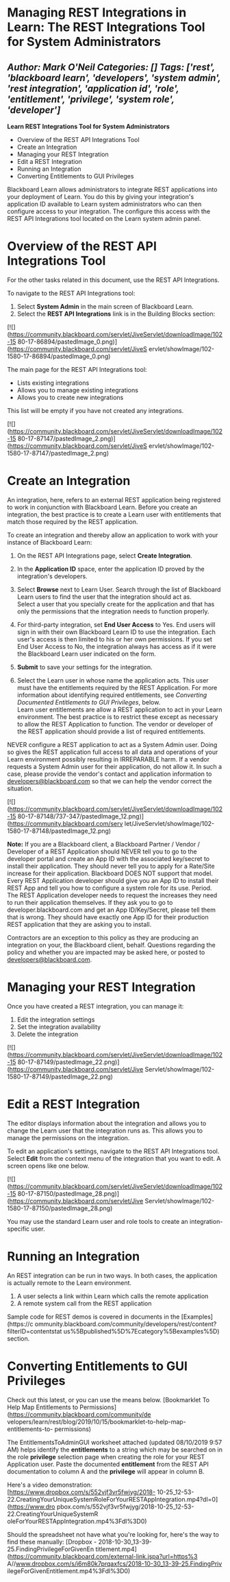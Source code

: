 # Managing REST Integrations in Learn: The REST Integrations Tool for System Administrators
*Author: Mark O'Neil*
*Categories: []*
*Tags: ['rest', 'blackboard learn', 'developers', 'system admin', 'rest integration', 'application id', 'role', 'entitlement', 'privilege', 'system role', 'developer']*
---
**Learn REST Integrations Tool for System Administrators**

  * Overview of the REST API Integrations Tool
  * Create an Integration
  * Managing your REST Integration
  * Edit a REST Integration
  * Running an Integration
  * Converting Entitlements to GUI Privileges

Blackboard Learn allows administrators to integrate REST applications into
your deployment of Learn. You do this by giving your integration's application
ID available to Learn system administrators who can then configure access to
your integration. The configure this access with the REST API Integrations
tool located on the Learn system admin panel.

# Overview of the REST API Integrations Tool

For the other tasks related in this document, use the REST API Integrations.

To navigate to the REST API Integrations tool:

  1. Select **System Admin** in the main screen of Blackboard Learn.
  2. Select the **REST API Integrations** link is in the Building Blocks section:

[![](https://community.blackboard.com/servlet/JiveServlet/downloadImage/102-15
80-17-86894/pastedImage_0.png)](https://community.blackboard.com/servlet/JiveS
ervlet/showImage/102-1580-17-86894/pastedImage_0.png)

The main page for the REST API Integrations tool:

  * Lists existing integrations
  * Allows you to manage existing integrations
  * Allows you to create new integrations

This list will be empty if you have not created any integrations.

[![](https://community.blackboard.com/servlet/JiveServlet/downloadImage/102-15
80-17-87147/pastedImage_2.png)](https://community.blackboard.com/servlet/JiveS
ervlet/showImage/102-1580-17-87147/pastedImage_2.png)

# Create an Integration

An integration, here, refers to an external REST application being registered
to work in conjunction with Blackboard Learn. Before you create an
integration, the best practice is to create a Learn user with entitlements
that match those required by the REST application.

To create an integration and thereby allow an application to work with your
instance of Blackboard Learn:

  1. On the REST API Integrations page, select **Create Integration**.
  2. In the **Application ID** space, enter the application ID proved by the integration's developers.
  3. Select **Browse** next to Learn User. Search through the list of Blackboard Learn users to find the user that the integration should act as.  
Select a user that you specially create for the application and that has only
the permissions that the integration needs to function properly.

  4. For third-party integration, set **End User Access** to Yes. End users will sign in with their own Blackboard Learn ID to use the integration. Each user's access is then limited to his or her own permissions. If you set End User Access to No, the integration always has access as if it were the Blackboard Learn user indicated on the form.
  5. **Submit** to save your settings for the integration.
  6. Select the Learn user in whose name the application acts. This user must have the entitlements required by the REST Application. For more information about identifying required entitlements, see _Converting Documented Entitlements to GUI Privileges_, below.  
Learn user entitlements are allow a REST application to act in your Learn
environment. The best practice is to restrict these except as necessary to
allow the REST Application to function. The vendor or developer of the REST
application should provide a list of required entitlements.

NEVER configure a REST application to act as a System Admin user. Doing so
gives the REST application full access to all data and operations of your
Learn environment possibly resulting in IRREPARABLE harm. If a vendor requests
a System Admin user for their application, do not allow it. In such a case,
please provide the vendor's contact and application information to
[developers@blackboard.com](mailto:developers@blackboard.com) so that we can
help the vendor correct the situation.

[![](https://community.blackboard.com/servlet/JiveServlet/downloadImage/102-15
80-17-87148/737-347/pastedImage_12.png)](https://community.blackboard.com/serv
let/JiveServlet/showImage/102-1580-17-87148/pastedImage_12.png)

**Note:** If you are a Blackboard client, a Blackboard Partner / Vendor / Developer of a REST Application should NEVER tell you to go to the developer portal and create an App ID with the associated key/secret to install their application. They should never tell you to apply for a Rate/Site increase for their application. Blackboard DOES NOT support that model. Every REST Application developer should give you an App ID to install their REST App and tell you how to configure a system role for its use. Period. The REST Application developer needs to request the increases they need to run their application themselves. If they ask you to go to developer.blackboard.com and get an App ID/Key/Secret, please tell them that is wrong. They should have exactly one App ID for their production REST application that they are asking you to install.

Contractors are an exception to this policy as they are producing an
integration on your, the Blackboard client, behalf. Questions regarding the
policy and whether you are impacted may be asked here, or posted to
[developers@blackboard.com](mailto:developers@blackboard.com).

# Managing your REST Integration

Once you have created a REST integration, you can manage it:

  1. Edit the integration settings
  2. Set the integration availability
  3. Delete the integration

[![](https://community.blackboard.com/servlet/JiveServlet/downloadImage/102-15
80-17-87149/pastedImage_22.png)](https://community.blackboard.com/servlet/Jive
Servlet/showImage/102-1580-17-87149/pastedImage_22.png)

# Edit a REST Integration

The editor displays information about the integration and allows you to change
the Learn user that the integration runs as. This allows you to manage the
permissions on the integration.

To edit an application's settings, navigate to the REST API Integrations tool.
Select **Edit** from the context menu of the integration that you want to
edit. A screen opens like one below.

[![](https://community.blackboard.com/servlet/JiveServlet/downloadImage/102-15
80-17-87150/pastedImage_28.png)](https://community.blackboard.com/servlet/Jive
Servlet/showImage/102-1580-17-87150/pastedImage_28.png)

You may use the standard Learn user and role tools to create an integration-
specific user.

# Running an Integration

An REST integration can be run in two ways. In both cases, the application is
actually remote to the Learn environment.

  1. A user selects a link within Learn which calls the remote application
  2. A remote system call from the REST application

Sample code for REST demos is covered in documents in the [Examples](https://c
ommunity.blackboard.com/community/developers/rest/content?filterID=contentstat
us%5Bpublished%5D%7Ecategory%5Bexamples%5D) section.

# Converting Entitlements to GUI Privileges

Check out this latest, or you can use the means below. [Bookmarklet To Help
Map Entitlements to Permissions](https://community.blackboard.com/community/de
velopers/learn/rest/blog/2019/10/15/bookmarklet-to-help-map-entitlements-to-
permissions)

The EntitlementsToAdminGUI worksheet attached (updated 08/10/2019 9:57 AM)
helps identify the **entitlements** to a string which may be searched on in
the role **privilege** selection page when creating the role for your REST
Application user. Paste the documented **entitlement** from the REST API
documentation to column A and the **privilege** will appear in column B.

Here's a video demonstration: [https://www.dropbox.com/s/552vjf3vr5fwjyg/2018-
10-25_12-53-22.CreatingYourUniqueSystemRoleForYourRESTAppIntegration.mp4?dl=0]
(https://www.dro
pbox.com/s/552vjf3vr5fwjyg/2018-10-25_12-53-22.CreatingYourUniqueSystemR
oleForYourRESTAppIntegration.mp4%3Fdl%3D0)

Should the spreadsheet not have what you're looking for, here's the way to
find these manually: [Dropbox - 2018-10-30_13-39-25.FindingPrivilegeForGivenEn
titlement.mp4](https://community.blackboard.com/external-link.jspa?url=https%3
A//www.dropbox.com/s/i6m80k7prqaxfcs/2018-10-30_13-39-25.FindingPriv
ilegeForGivenEntitlement.mp4%3Fdl%3D0)

